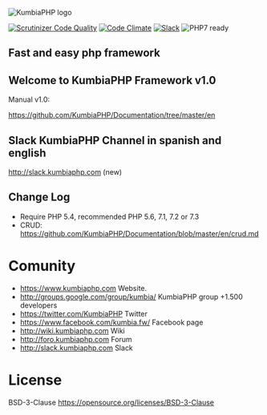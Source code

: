![KumbiaPHP logo](https://rawgit.com/kumbiaphp/kumbiaphp/master/default/public/img/kumbiaphp.svg)

[![Scrutinizer Code Quality](https://scrutinizer-ci.com/g/KumbiaPHP/KumbiaPHP/badges/quality-score.png)](https://scrutinizer-ci.com/g/KumbiaPHP/KumbiaPHP)
[![Code Climate](https://codeclimate.com/github/KumbiaPHP/KumbiaPHP/badges/gpa.svg)](https://codeclimate.com/github/KumbiaPHP/KumbiaPHP)
[![Slack](http://slack.kumbiaphp.com/badge.svg)](http://slack.kumbiaphp.com)
![PHP7 ready](https://rawgit.com/kumbiaphp/kumbiaphp/master/default/public/img/php7.svg)

Fast and easy php framework
---
## Welcome to KumbiaPHP Framework v1.0

Manual v1.0:

https://github.com/KumbiaPHP/Documentation/tree/master/en

## Slack KumbiaPHP Channel in spanish and english
http://slack.kumbiaphp.com (new)

## Change Log
* Require PHP 5.4, recommended PHP 5.6, 7.1, 7.2 or 7.3
* CRUD: https://github.com/KumbiaPHP/Documentation/blob/master/en/crud.md

Comunity
===
* https://www.kumbiaphp.com Website.
* http://groups.google.com/group/kumbia/ KumbiaPHP group +1.500 developers
* https://twitter.com/KumbiaPHP Twitter
* https://www.facebook.com/kumbia.fw/ Facebook page
* http://wiki.kumbiaphp.com Wiki
* http://foro.kumbiaphp.com Forum
* http://slack.kumbiaphp.com  Slack


License
===
BSD-3-Clause https://opensource.org/licenses/BSD-3-Clause
